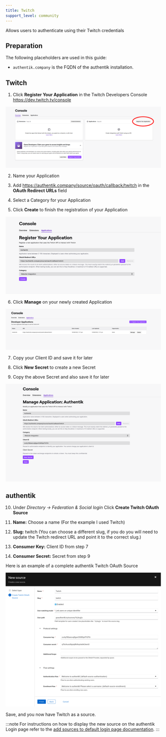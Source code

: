 ```yaml
---
title: Twitch
support_level: community
---
```


Allows users to authenticate using their Twitch credentials

## Preparation

The following placeholders are used in this guide:

- `authentik.company` is the FQDN of the authentik installation.

## Twitch

1. Click **Register Your Application** in the Twitch Developers Console https://dev.twitch.tv/console

![Register Your Application Button](./twitch1.png)

2. Name your Application

3. Add https://authentik.company/source/oauth/callback/twitch in the **OAuth Redirect URLs** field

4. Select a Category for your Application

5. Click **Create** to finish the registration of your Application

![Create Application](./twitch2.png)

6. Click **Manage** on your newly created Application

![Manage Application](./twitch3.png)

7. Copy your Client ID and save it for later

8. Click **New Secret** to create a new Secret

9. Copy the above Secret and also save it for later

![Copy Keys](./twitch4.png)

## authentik

10. Under _Directory -> Federation & Social login_ Click **Create Twitch OAuth Source**

11. **Name:** Choose a name (For the example I used Twitch)
12. **Slug:** twitch (You can choose a different slug, if you do you will need to update the Twitch redirect URL and point it to the correct slug.)
13. **Consumer Key:** Client ID from step 7
14. **Consumer Secret:** Secret from step 9

Here is an example of a complete authentik Twitch OAuth Source

![Authentik Source Example](./twitch5.png)

Save, and you now have Twitch as a source.

:::note
For instructions on how to display the new source on the authentik Login page refer to the [add sources to default login page documentation](../../index.md#add-sources-to-default-login-page).
:::
